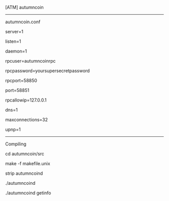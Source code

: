 [ATM] autumncoin 



 




-----------------------------------------------------------------------------------

autumncoin.conf

server=1

listen=1

daemon=1

rpcuser=autumncoinrpc

rpcpassword=yoursupersecretpassword

rpcport=58850

port=58851

rpcallowip=127.0.0.1

dns=1

maxconnections=32

upnp=1



-----------------------------------------------------------------------------------

Compiling



cd autumncoin/src

make -f makefile.unix

strip autumncoind

./autumncoind

./autumncoind getinfo
